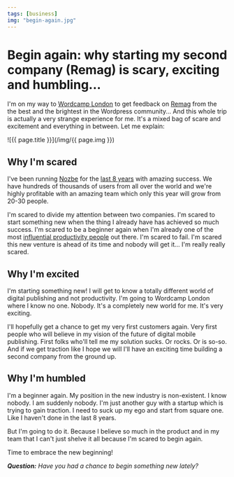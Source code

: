 ```yaml
---
tags: [business]
img: "begin-again.jpg"
---
```


# Begin again: why starting my second company (Remag) is scary, exciting and humbling...

I'm on my way to [Wordcamp London](http://london.wordcamp.org/2015/) to get feedback on [Remag][] from the the best and the brightest in the Wordpress community... And this whole trip is actually a very strange experience for me. It's a mixed bag of scare and excitement and everything in between. Let me explain:

<!--More-->

![{{ page.title }}](/img/{{ page.img }})

## Why I'm scared

I've been running [Nozbe][n] for the [last 8 years](/8nozbe) with amazing success. We have hundreds of thousands of users from all over the world and we're highly profitable with an amazing team which only this year will grow from 20-30 people.

I'm scared to divide my attention between two companies. I'm scared to start something new when the thing I already have has achieved so much success. I'm scared to be a beginner again when I'm already one of the most [influential productivity people](/iamnumberfour) out there. I'm scared to fail. I'm scared this new venture is ahead of its time and nobody will get it... I'm really really scared. 

## Why I'm excited

I'm starting something new! I will get to know a totally different world of digital publishing and not productivity. I'm going to Wordcamp London where I know no one. Nobody. It's a completely new world for me. It's very exciting. 

I'll hopefully get a chance to get my very first customers again. Very first people who will believe in my vision of the future of digital mobile publishing. First folks who'll tell me my solution sucks. Or rocks. Or is so-so. And if we get traction like I hope we will I'll have an exciting time building a second company from the ground up. 

## Why I'm humbled

I'm a beginner again. My position in the new industry is non-existent. I know nobody. I am suddenly nobody. I'm just another guy with a startup which is trying to gain traction. I need to suck up my ego and start from square one. Like I haven't done in the last 8 years.

But I'm going to do it. Because I believe so much in the product and in my team that I can't just shelve it all because I'm scared to begin again.

Time to embrace the new beginning!

***Question:*** *Have you had a chance to begin something new lately?*

[I]: http://info.productivemag.com/go/es
[G]: http://info.productivemag.com/go/esa
[iMagazine]: http://iMagazine.pl
[Dropbox]: http://db.tt/kD7Liux
[Evernote]: /how-i-use-evernote
[It's all about Passion!]: /passion
[Nozbe]: https://nozbe.com/
[Remag]: https://Remag.me/
[#iPadOnly]: https://michael.gratis/ipadonly/
[Productive! Magazine]: http://productivemag.com/
[Productive! Show]: /show
[Twitter]: http://twitter.com/MSliwinski

[n]: https://michael.gratis/nozbe